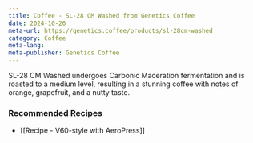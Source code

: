 ```yaml
---
title: Coffee - SL-28 CM Washed from Genetics Coffee
date: 2024-10-26
meta-url: https://genetics.coffee/products/sl-28cm-washed
category: Coffee
meta-lang: 
meta-publisher: Genetics Coffee
---
```

SL-28 CM Washed undergoes Carbonic Maceration fermentation and is roasted to a medium level, resulting in a stunning coffee with notes of orange, grapefruit, and a nutty taste. 

### Recommended Recipes
- [[Recipe - V60-style with AeroPress]]
